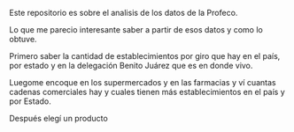 Este repositorio es sobre el analisis de los datos de la Profeco.

Lo que me parecio interesante saber a partir de esos datos y como lo obtuve.

Primero saber la cantidad de establecimientos por giro que hay en el país, por estado y en la delegación Benito Juárez que es en donde vivo.

Luegome encoque en los supermercados y en las farmacias y ví cuantas cadenas comerciales hay y cuales tienen más establecimientos en el país y por Estado.

Después elegí un producto

